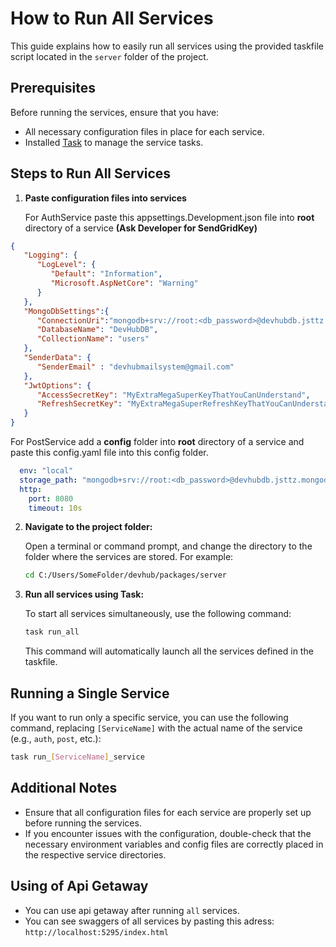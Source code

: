 
# How to Run All Services

This guide explains how to easily run all services using the provided taskfile script located in the `server` folder of the project.

## Prerequisites

Before running the services, ensure that you have:

- All necessary configuration files in place for each service.
- Installed [Task](https://github.com/go-task/task/releases) to manage the service tasks.

## Steps to Run All Services

1. **Paste configuration files into services**

   For AuthService paste this appsettings.Development.json file into **root** directory of a service **(Ask Developer for SendGridKey)**
   
```json
{  
   "Logging": {  
      "LogLevel": {  
         "Default": "Information",  
         "Microsoft.AspNetCore": "Warning"  
      }  
   },  
   "MongoDbSettings":{  
      "ConnectionUri":"mongodb+srv://root:<db_password>@devhubdb.jsttz.mongodb.net/?retryWrites=true&w=majority&appName=DevHubDB",  
      "DatabaseName": "DevHubDB",  
      "CollectionName": "users"  
   },  
   "SenderData": {    
      "SenderEmail" : "devhubmailsystem@gmail.com"  
   },   
   "JwtOptions": {  
      "AccessSecretKey": "MyExtraMegaSuperKeyThatYouCanUnderstand",  
      "RefreshSecretKey": "MyExtraMegaSuperRefreshKeyThatYouCanUnderstand",  
   }
}
```
   
   For PostService add a **config** folder into **root** directory of a service and paste this config.yaml file into this config folder.
   
  ```yaml
	env: "local"
	storage_path: "mongodb+srv://root:<db_password>@devhubdb.jsttz.mongodb.net/?retryWrites=true&w=majority&appName=DevHubDB"
	http:
	  port: 8080
	  timeout: 10s
  ```


2. **Navigate to the project folder:**

   Open a terminal or command prompt, and change the directory to the folder where the services are stored. For example:

   ```bash
   cd C:/Users/SomeFolder/devhub/packages/server
   ```

3. **Run all services using Task:**

   To start all services simultaneously, use the following command:

   ```bash
   task run_all
   ```

   This command will automatically launch all the services defined in the taskfile.

## Running a Single Service

If you want to run only a specific service, you can use the following command, replacing `[ServiceName]` with the actual name of the service (e.g., `auth`, `post`, etc.):

```bash
task run_[ServiceName]_service
```

## Additional Notes

- Ensure that all configuration files for each service are properly set up before running the services.
- If you encounter issues with the configuration, double-check that the necessary environment variables and config files are correctly placed in the respective service directories.

## Using of Api Getaway

- You can use api getaway after running `all` services.
- You can see swaggers of all services by pasting this adress: `http://localhost:5295/index.html`
